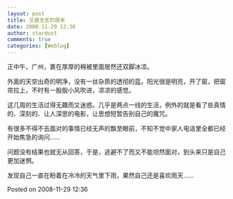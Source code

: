 ```yaml
---
layout: post
title: 又是无言的周末
date: 2008-11-29 12:36
author: stardust
comments: true
categories: [Weblog]
---
```

正中午，广州，裹在厚厚的棉被里面居然还双脚冰凉。

外面的天空出奇的明净，没有一丝杂质的透彻的蓝。阳光很是明亮，开了窗，把窗帘拉上，不时有一股股小风吹进，凉凉的感觉。

这几周的生活过得无趣而又迷惑。几乎是两点一线的生活，例外的就是看了些真情的、深刻的、让人深思的电影，让思想短暂告别自己的魔咒。

有很多不得不去面对的事情已经无声的飘至眼前，不知不觉中家人电话里全都已经开始焦急的询问……

问题没有结果也就无从回答，于是，逃避不了而又不能坦然面对，到头来只是自己更加迷惘。

发现自己一直在盼着在冷冷的天气里下雨，果然自己还是喜欢雨天……

Posted on 2008-11-29 12:36
